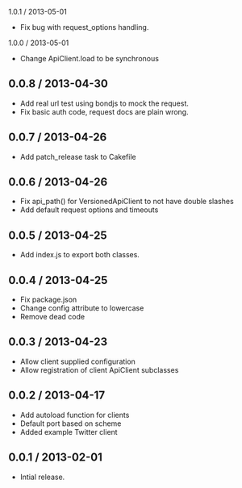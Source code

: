 1.0.1 / 2013-05-01
* Fix bug with request_options handling.

1.0.0 / 2013-05-01
* Change ApiClient.load to be synchronous

0.0.8 / 2013-04-30
------------------
* Add real url test using bondjs to mock the request.
* Fix basic auth code, request docs are plain wrong.

0.0.7 / 2013-04-26
------------------
* Add patch_release task to Cakefile

0.0.6 / 2013-04-26
------------------
* Fix api_path() for VersionedApiClient to not have double slashes
* Add default request options and timeouts

0.0.5 / 2013-04-25
------------------
* Add index.js to export both classes.

0.0.4 / 2013-04-25
------------------
* Fix package.json
* Change config attribute to lowercase
* Remove dead code

0.0.3 / 2013-04-23
------------------
* Allow client supplied configuration
* Allow registration of client ApiClient subclasses

0.0.2 / 2013-04-17
------------------
* Add autoload function for clients
* Default port based on scheme
* Added example Twitter client

0.0.1 / 2013-02-01
------------------
* Intial release.
